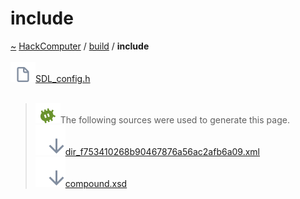 <a id="include"></a>
<h1>include</h1>
<a id="dir_f753410268b90467876a56ac2afb6a09"></a>
<a href="https://github.com/CharlesCarley/HackComputer#~">~</a>
<a href="index.md#index">HackComputer</a>
<span class="inline-text">/</span>
<a href="dir_4fef79e7177ba769987a8da36c892c5f.md#build">build</a>
<span class="inline-text">/</span>
<span class="bold-text"><b>include</b></span>
<br/>
<br/>
<span class="icon-list-item"><a href="https://github.com/CharlesCarley/HackComputer/blob/master/build/Extern/SDL/SDL/include/SDL_config.h#L1" class="icon-list-item"><img src="../images/file.svg" class="icon-list-item"/><span class="icon-list-item">SDL_config.h</span>
</a>
</span>
<br/>
<br/>
<blockquote>
<img src="../images/debug.svg"/><span class="inline-text">The following sources were used to generate this page.</span>
<br/>
<span class="icon-list-item"><a href="../xml/dir_f753410268b90467876a56ac2afb6a09.xml#L1" class="icon-list-item"><img src="../images/lookInside.svg" class="icon-list-item"/><span class="icon-list-item">dir_f753410268b90467876a56ac2afb6a09.xml</span>
</a>
</span>
<br/>
<span class="icon-list-item"><a href="../xml/compound.xsd#L1" class="icon-list-item"><img src="../images/lookInside.svg" class="icon-list-item"/><span class="icon-list-item">compound.xsd</span>
</a>
</span>
</blockquote>
</div>
</div>
</body>
</html>
